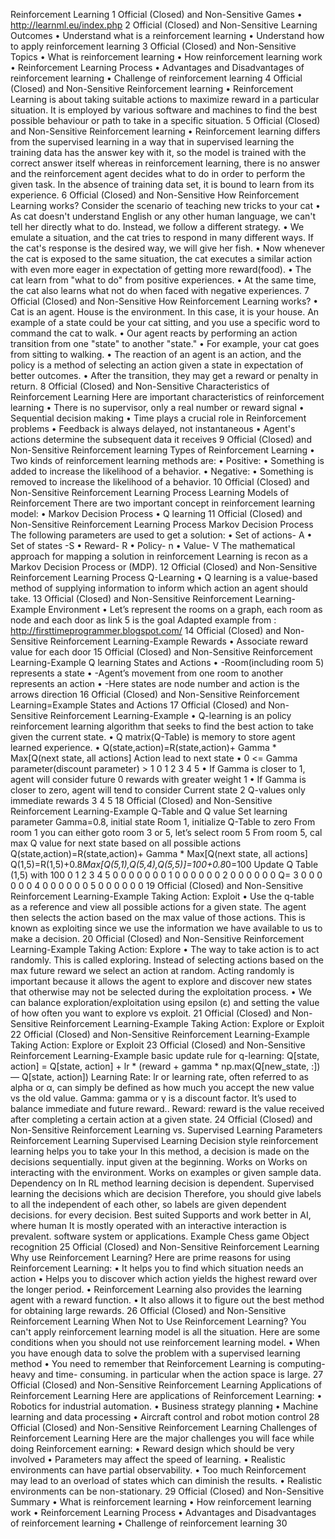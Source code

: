 Reinforcement Learning
1
Official (Closed) and Non-Sensitive
Games
• http://learnml.eu/index.php
2
Official (Closed) and Non-Sensitive
Learning Outcomes
• Understand what is a reinforcement learning
• Understand how to apply reinforcement learning
3
Official (Closed) and Non-Sensitive
Topics
• What is reinforcement learning
• How reinforcement learning work
• Reinforcement Learning Process
• Advantages and Disadvantages of reinforcement learning
• Challenge of reinforcement learning
4
Official (Closed) and Non-Sensitive
Reinforcement learning
• Reinforcement Learning is about taking suitable actions to maximize reward in a
particular situation. It is employed by various software and machines to find the
best possible behaviour or path to take in a specific situation.
5
Official (Closed) and Non-Sensitive
Reinforcement learning
• Reinforcement learning differs from the supervised learning in a way that in
supervised learning the training data has the answer key with it, so the model is
trained with the correct answer itself whereas in reinforcement learning, there is
no answer and the reinforcement agent decides what to do in order to perform the
given task. In the absence of training data set, it is bound to learn from its
experience.
6
Official (Closed) and Non-Sensitive
How Reinforcement Learning works?
Consider the scenario of teaching new tricks to your cat
• As cat doesn't understand English or any other human language, we can't tell her
directly what to do. Instead, we follow a different strategy.
• We emulate a situation, and the cat tries to respond in many different ways. If the
cat's response is the desired way, we will give her fish.
• Now whenever the cat is exposed to the same situation, the cat executes a similar
action with even more eager in expectation of getting more reward(food).
• The cat learn from "what to do" from positive experiences.
• At the same time, the cat also learns what not do when faced with negative
experiences.
7
Official (Closed) and Non-Sensitive
How Reinforcement Learning works?
• Cat is an agent. House is the environment. In this case, it is
your house. An example of a state could be your cat
sitting, and you use a specific word to command the cat to
walk.
• Our agent reacts by performing an action transition from
one "state" to another "state."
• For example, your cat goes from sitting to walking.
• The reaction of an agent is an action, and the policy is a
method of selecting an action given a state in expectation
of better outcomes.
• After the transition, they may get a reward or penalty in
return.
8
Official (Closed) and Non-Sensitive
Characteristics of Reinforcement Learning
Here are important characteristics of reinforcement learning
• There is no supervisor, only a real number or reward signal
• Sequential decision making
• Time plays a crucial role in Reinforcement problems
• Feedback is always delayed, not instantaneous
• Agent's actions determine the subsequent data it receives
9
Official (Closed) and Non-Sensitive
Reinforcement learning
Types of Reinforcement Learning
• Two kinds of reinforcement learning methods are:
• Positive:
• Something is added to increase the likelihood of a behavior.
• Negative:
• Something is removed to increase the likelihood of a behavior.
10
Official (Closed) and Non-Sensitive
Reinforcement Learning Process
Learning Models of Reinforcement
There are two important concept in reinforcement learning model:
• Markov Decision Process
• Q learning
11
Official (Closed) and Non-Sensitive
Reinforcement Learning Process
Markov Decision Process
The following parameters are used to get a solution:
• Set of actions- A
• Set of states -S
• Reward- R
• Policy- n
• Value- V
The mathematical approach for mapping a solution in reinforcement Learning is recon
as a Markov Decision Process or (MDP).
12
Official (Closed) and Non-Sensitive
Reinforcement Learning Process
Q-Learning
• Q learning is a value-based method of supplying information to inform which action
an agent should take.
13
Official (Closed) and Non-Sensitive
Reinforcement Learning-Example
Environment
• Let’s represent the rooms on a graph, each room as node and each door as link
5 is the goal
Adapted example from : http://firsttimeprogrammer.blogspot.com/
14
Official (Closed) and Non-Sensitive
Reinforcement Learning-Example
Rewards
• Associate reward value for each door
15
Official (Closed) and Non-Sensitive
Reinforcement Learning-Example
Q learning States and Actions
• -Room(including room 5) represents a state
• -Agent’s movement from one room to another represents an action
• -Here states are node number and action is the arrows direction
16
Official (Closed) and Non-Sensitive
Reinforcement Learning=Example
States and Actions
17
Official (Closed) and Non-Sensitive
Reinforcement Learning-Example
• Q-learning is an policy reinforcement learning algorithm that seeks to find the best
action to take given the current state.
• Q matrix(Q-Table) is memory to store agent learned experience.
• Q(state,action)=R(state,action)+ Gamma * Max[Q(next state, all actions]
Action lead to next state
• 0 <= Gamma parameter(discount parameter) > 1
0 1 2 3 4 5
• If Gamma is closer to 1, agent will consider future
0
rewards with greater weight
1
• If Gamma is closer to zero, agent will tend to consider
Current
state
2
Q-values
only immediate rewards
3
4
5
18
Official (Closed) and Non-Sensitive
Reinforcement Learning-Example
Q-Table and Q value
Set learning parameter Gamma=0.8, initial state Room 1, initialize Q-Table to zero
From room 1 you can either goto room 3 or 5, let’s select room 5
From room 5, cal max Q value for next state based on all possible actions
Q(state,action)=R(state,action)+ Gamma * Max[Q(next state, all actions]
Q(1,5)=R(1,5)+0.8*Max[Q(5,1),Q(5,4),Q(5,5)]=100+0.8*0=100
Update Q Table (1,5) with 100
0 1 2 3 4 5
0 0 0 0 0 0 0
1 0 0 0 0 0 0
2 0 0 0 0 0 0
Q=
3 0 0 0 0 0 0
4 0 0 0 0 0 0
5 0 0 0 0 0 0
19
Official (Closed) and Non-Sensitive
Reinforcement Learning-Example
Taking Action: Exploit
• Use the q-table as a reference and view all possible actions for a given state. The
agent then selects the action based on the max value of those actions. This is
known as exploiting since we use the information we have available to us to make a
decision.
20
Official (Closed) and Non-Sensitive
Reinforcement Learning-Example
Taking Action: Explore
• The way to take action is to act randomly. This is called exploring. Instead of
selecting actions based on the max future reward we select an action at random.
Acting randomly is important because it allows the agent to explore and discover
new states that otherwise may not be selected during the exploitation process.
• We can balance exploration/exploitation using epsilon (ε) and setting the value of
how often you want to explore vs exploit.
21
Official (Closed) and Non-Sensitive
Reinforcement Learning-Example
Taking Action: Explore or Exploit
22
Official (Closed) and Non-Sensitive
Reinforcement Learning-Example
Taking Action: Explore or Exploit
23
Official (Closed) and Non-Sensitive
Reinforcement Learning-Example
basic update rule for q-learning:
Q[state, action] = Q[state, action] + lr * (reward + gamma * np.max(Q[new_state, :]) —
Q[state, action])
Learning Rate: lr or learning rate, often referred to as alpha or α, can simply be
defined as how much you accept the new value vs the old value.
Gamma: gamma or γ is a discount factor. It’s used to balance immediate and future
reward..
Reward: reward is the value received after completing a certain action at a given
state.
24
Official (Closed) and Non-Sensitive
Reinforcement Learning vs. Supervised Learning
Parameters Reinforcement Learning Supervised Learning
Decision style reinforcement learning helps you to take your
In this method, a decision is made on the
decisions sequentially.
input given at the beginning.
Works on Works on interacting with the environment. Works on examples or given sample data.
Dependency on
In RL method learning decision is dependent.
Supervised learning the decisions which are
decision
Therefore, you should give labels to all the
independent of each other, so labels are given
dependent decisions.
for every decision.
Best suited Supports and work better in AI, where human
It is mostly operated with an interactive
interaction is prevalent.
software system or applications.
Example Chess game Object recognition
25
Official (Closed) and Non-Sensitive
Reinforcement Learning
Why use Reinforcement Learning?
Here are prime reasons for using Reinforcement Learning:
• It helps you to find which situation needs an action
• Helps you to discover which action yields the highest reward over the longer
period.
• Reinforcement Learning also provides the learning agent with a reward function.
• It also allows it to figure out the best method for obtaining large rewards.
26
Official (Closed) and Non-Sensitive
Reinforcement Learning
When Not to Use Reinforcement Learning?
You can't apply reinforcement learning model is all the situation. Here are some
conditions when you should not use reinforcement learning model.
• When you have enough data to solve the problem with a supervised learning
method
• You need to remember that Reinforcement Learning is computing-heavy and time-
consuming. in particular when the action space is large.
27
Official (Closed) and Non-Sensitive
Reinforcement Learning
Applications of Reinforcement Learning
Here are applications of Reinforcement Learning:
• Robotics for industrial automation.
• Business strategy planning
• Machine learning and data processing
• Aircraft control and robot motion control
28
Official (Closed) and Non-Sensitive
Reinforcement Learning
Challenges of Reinforcement Learning
Here are the major challenges you will face while doing Reinforcement earning:
• Reward design which should be very involved
• Parameters may affect the speed of learning.
• Realistic environments can have partial observability.
• Too much Reinforcement may lead to an overload of states which can diminish the
results.
• Realistic environments can be non-stationary.
29
Official (Closed) and Non-Sensitive
Summary
• What is reinforcement learning
• How reinforcement learning work
• Reinforcement Learning Process
• Advantages and Disadvantages of reinforcement learning
• Challenge of reinforcement learning
30

